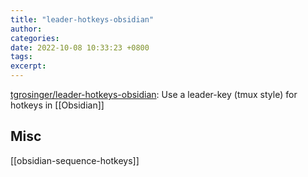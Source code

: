 ```yaml
---
title: "leader-hotkeys-obsidian"
author: 
categories: 
date: 2022-10-08 10:33:23 +0800
tags: 
excerpt: 
---
```



[tgrosinger/leader-hotkeys-obsidian](https://github.com/tgrosinger/leader-hotkeys-obsidian): Use a leader-key (tmux style) for hotkeys in [[Obsidian]]








## Misc

[[obsidian-sequence-hotkeys]]



